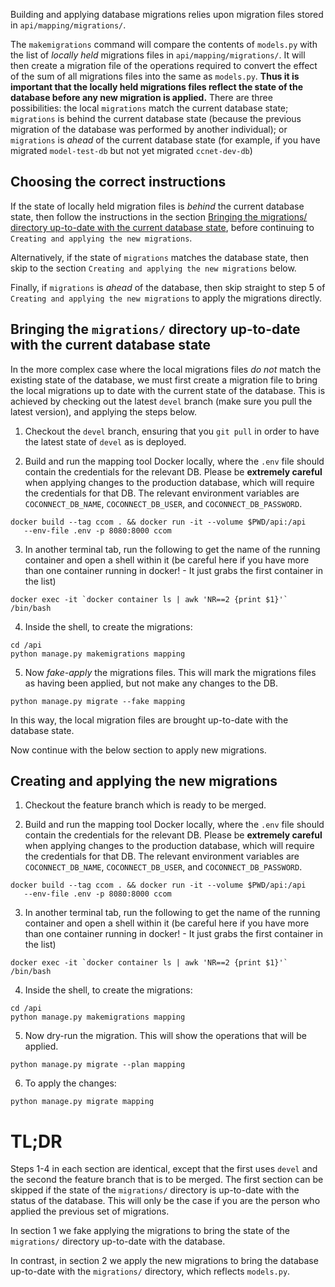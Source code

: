 Building and applying database migrations relies upon migration files
stored in `api/mapping/migrations/`.

The `makemigrations` command will compare the contents of `models.py`
with the list of _locally held_ migrations files in 
`api/mapping/migrations/`. It will then create a migration file of the 
operations required to convert the effect of the sum of all migrations 
files into the same as `models.py`. **Thus it is important that the
locally held migrations files reflect the state of the database before 
any new migration is applied.** There are three possibilities: the local
`migrations` match the current database state; `migrations` is behind 
the current database state (because the previous migration of the 
database was performed by another individual); or `migrations` is _ahead_ 
of the current database state (for example, if you have migrated 
`model-test-db` but not yet migrated `ccnet-dev-db`)

## Choosing the correct instructions
If the state of locally held migration files is _behind_ the current 
database state, then follow the instructions in the section 
[Bringing the migrations/ directory up-to-date with the current database state](bringing-the-migrations-directory-up-to-date-with-the-current-database-state),
before continuing to `Creating and applying the new migrations`.

Alternatively, if the state of `migrations` matches the database state, then skip 
to the section `Creating and applying the new migrations` below. 

Finally, if `migrations` is _ahead_ of the database, then skip 
straight to step 5 of `Creating and applying the new migrations` to apply 
the migrations directly.

## Bringing the `migrations/` directory up-to-date with the current database state
In the more complex case where the local migrations files _do
not_ match the existing state of the database, we must first create a 
migration file to bring the local migrations up to date with the current 
state of the database. This is achieved by checking out the latest `devel` 
branch (make sure you pull the latest version), and applying the steps 
below. 

1. Checkout the `devel` branch, ensuring that you `git pull` in order to 
   have the latest state of `devel` as is deployed.
   
2. Build and run the mapping tool Docker locally, where the `.env` file should 
   contain the credentials for the relevant DB. Please be 
   **extremely careful** when applying changes to the production database,
   which will require the credentials for that DB. The relevant 
   environment variables are `COCONNECT_DB_NAME`, `COCONNECT_DB_USER`, 
   and `COCONNECT_DB_PASSWORD`.
```
docker build --tag ccom . && docker run -it --volume $PWD/api:/api 
   --env-file .env -p 8080:8000 ccom
```

3. In another terminal tab, run the following to get the name of the 
   running container and open a shell within it (be careful here if 
   you have more than one container running in docker! - It just grabs 
   the first container in the list)
```
docker exec -it `docker container ls | awk 'NR==2 {print $1}'` /bin/bash
```

4. Inside the shell, to create the migrations:
```
cd /api
python manage.py makemigrations mapping
```

5. Now _fake-apply_ the migrations files. This will mark the migrations
files as having been applied, but not make any changes to the DB.
```
python manage.py migrate --fake mapping
```

In this way, the local migration files are brought up-to-date with the
database state.

Now continue with the below section to apply new migrations.

## Creating and applying the new migrations

1. Checkout the feature branch which is ready to be merged.
   
2. Build and run the mapping tool Docker locally, where the `.env` file should 
   contain the credentials for the relevant DB. Please be 
   **extremely careful** when applying changes to the production database,
   which will require the credentials for that DB. The relevant 
   environment variables are `COCONNECT_DB_NAME`, `COCONNECT_DB_USER`, 
   and `COCONNECT_DB_PASSWORD`.
```
docker build --tag ccom . && docker run -it --volume $PWD/api:/api 
   --env-file .env -p 8080:8000 ccom
```

3. In another terminal tab, run the following to get the name of the 
   running container and open a shell within it (be careful here if 
   you have more than one container running in docker! - It just grabs 
   the first container in the list)
```
docker exec -it `docker container ls | awk 'NR==2 {print $1}'` /bin/bash
```

4. Inside the shell, to create the migrations:
```
cd /api
python manage.py makemigrations mapping
```

5. Now dry-run the migration. This will show the operations that will be
applied.
```
python manage.py migrate --plan mapping
```

6. To apply the changes:
```
python manage.py migrate mapping
```

# TL;DR
Steps 1-4 in each section are identical, except that the first uses `devel`
and the second the feature branch that is to be merged. The first section 
can be skipped if the state of the `migrations/` directory is up-to-date 
with the status of the database. This will only be the case if you are the
person who applied the previous set of migrations.

In section 1 we fake applying the migrations to bring the state of the 
`migrations/` directory up-to-date with the database.

In contrast, in section 2 we apply the new migrations to bring the database
up-to-date with the `migrations/` directory, which reflects `models.py`.